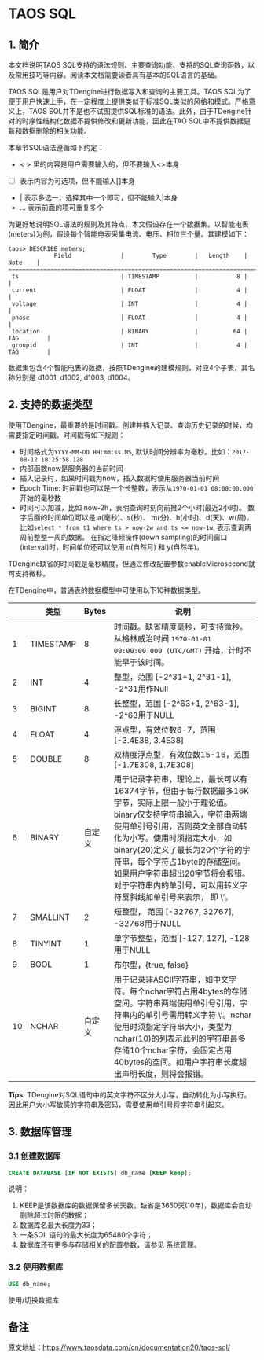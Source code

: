 # TAOS SQL
## 1. 简介
本文档说明TAOS SQL支持的语法规则、主要查询功能、支持的SQL查询函数，以及常用技巧等内容。阅读本文档需要读者具有基本的SQL语言的基础。

TAOS SQL是用户对TDengine进行数据写入和查询的主要工具。TAOS SQL为了便于用户快速上手，在一定程度上提供类似于标准SQL类似的风格和模式。严格意义上，TAOS SQL并不是也不试图提供SQL标准的语法。此外，由于TDengine针对的时序性结构化数据不提供修改和更新功能，因此在TAO SQL中不提供数据更新和数据删除的相关功能。

本章节SQL语法遵循如下约定：
- < > 里的内容是用户需要输入的，但不要输入<>本身
- [ ] 表示内容为可选项，但不能输入[]本身
- | 表示多选一，选择其中一个即可，但不能输入|本身
- ... 表示前面的项可重复多个

为更好地说明SQL语法的规则及其特点，本文假设存在一个数据集。以智能电表(meters)为例，假设每个智能电表采集电流、电压、相位三个量。其建模如下：
```
taos> DESCRIBE meters;
             Field              |        Type        |   Length    |    Note    |
=================================================================================
 ts                             | TIMESTAMP          |           8 |            |
 current                        | FLOAT              |           4 |            |
 voltage                        | INT                |           4 |            |
 phase                          | FLOAT              |           4 |            |
 location                       | BINARY             |          64 | TAG        |
 groupid                        | INT                |           4 | TAG        |
```
数据集包含4个智能电表的数据，按照TDengine的建模规则，对应4个子表，其名称分别是 d1001, d1002, d1003, d1004。

## 2. 支持的数据类型
使用TDengine，最重要的是时间戳。创建并插入记录、查询历史记录的时候，均需要指定时间戳。时间戳有如下规则：
- 时间格式为`YYYY-MM-DD HH:mm:ss.MS`, 默认时间分辨率为毫秒。比如：`2017-08-12 18:25:58.128`
- 内部函数now是服务器的当前时间
- 插入记录时，如果时间戳为now，插入数据时使用服务器当前时间
- Epoch Time: 时间戳也可以是一个长整数，表示从`1970-01-01 08:00:00.000`开始的毫秒数
- 时间可以加减，比如 now-2h，表明查询时刻向前推2个小时(最近2小时)。 数字后面的时间单位可以是 a(毫秒)、s(秒)、 m(分)、h(小时)、d(天)、w(周)。 比如`select * from t1 where ts > now-2w and ts <= now-1w`, 表示查询两周前整整一周的数据。 在指定降频操作(down sampling)的时间窗口(interval)时，时间单位还可以使用 n(自然月) 和 y(自然年)。

TDengine缺省的时间戳是毫秒精度，但通过修改配置参数enableMicrosecond就可支持微秒。

在TDengine中，普通表的数据模型中可使用以下10种数据类型。

||类型|Bytes|说明|
|--|--|---|----|
|1|TIMESTAMP|8|时间戳。缺省精度毫秒，可支持微秒。从格林威治时间 `1970-01-01 00:00:00.000 (UTC/GMT)` 开始，计时不能早于该时间。|
|2|INT|4|整型，范围 [-2^31+1, 2^31-1], -2^31用作Null|
|3|BIGINT|8|长整型，范围 [-2^63+1, 2^63-1], -2^63用于NULL|
|4|FLOAT|4|浮点型，有效位数6-7，范围 [-3.4E38, 3.4E38]|
|5|DOUBLE|8|双精度浮点型，有效位数15-16，范围 [-1.7E308, 1.7E308]
|6|BINARY|自定义|用于记录字符串，理论上，最长可以有16374字节，但由于每行数据最多16K字节，实际上限一般小于理论值。 binary仅支持字符串输入，字符串两端使用单引号引用，否则英文全部自动转化为小写。使用时须指定大小，如binary(20)定义了最长为20个字符的字符串，每个字符占1byte的存储空间。如果用户字符串超出20字节将会报错。对于字符串内的单引号，可以用转义字符反斜线加单引号来表示， 即 \’。|
|7|SMALLINT|2|短整型， 范围 [-32767, 32767], -32768用于NULL|
|8|TINYINT|1|单字节整型，范围 [-127, 127], -128用于NULL|
|9|BOOL|1|布尔型，{true, false}|
|10|NCHAR|自定义|用于记录非ASCII字符串，如中文字符。每个nchar字符占用4bytes的存储空间。字符串两端使用单引号引用，字符串内的单引号需用转义字符 \’。nchar使用时须指定字符串大小，类型为nchar(10)的列表示此列的字符串最多存储10个nchar字符，会固定占用40bytes的空间。如用户字符串长度超出声明长度，则将会报错。|

**Tips:** TDengine对SQL语句中的英文字符不区分大小写，自动转化为小写执行。因此用户大小写敏感的字符串及密码，需要使用单引号将字符串引起来。

## 3. 数据库管理
### 3.1 创建数据库
```sql
CREATE DATABASE [IF NOT EXISTS] db_name [KEEP keep];
```
说明：
1. KEEP是该数据库的数据保留多长天数，缺省是3650天(10年)，数据库会自动删除超过时限的数据；
2. 数据库名最大长度为33；
3. 一条SQL 语句的最大长度为65480个字符；
4. 数据库还有更多与存储相关的配置参数，请参见 [系统管理](https://www.taosdata.com/cn/documentation20/administrator/#%E6%9C%8D%E5%8A%A1%E7%AB%AF%E9%85%8D%E7%BD%AE)。

### 3.2 使用数据库
```sql
USE db_name;
```
使用/切换数据库


## 备注
原文地址：https://www.taosdata.com/cn/documentation20/taos-sql/
